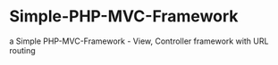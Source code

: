 # Simple-PHP-MVC-Framework
a Simple PHP-MVC-Framework - View, Controller framework with URL routing
